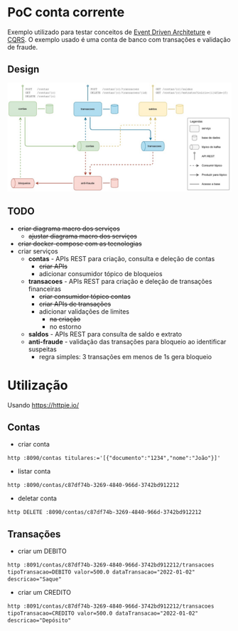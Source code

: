 # PoC conta corrente

Exemplo utilizado para testar conceitos de [Event Driven Architeture](https://medium.com/@marcelomg21/event-driven-architecture-eda-em-uma-arquitetura-de-micro-servi%C3%A7os-1981614cdd45) e [CQRS](https://martinfowler.com/bliki/CQRS.html).
O exemplo usado é uma conta de banco com transações e validação de fraude.

## Design

![design serviços](./docs/poc-conta-corrente.jpg)

## TODO

- ~~criar diagrama macro dos serviços~~
  - ~~ajustar diagrama macro dos serviços~~
- ~~criar docker-compose com as tecnologias~~
- criar serviços
  - **contas** - APIs REST para criação, consulta e deleção de contas
    - ~~criar APIs~~
    - adicionar consumidor tópico de bloqueios
  - **transacoes** - APIs REST para criação e deleção de transações financeiras
    - ~~criar consumidor tópico contas~~
    - ~~criar APIs de transações~~
    - adicionar validações de limites
      - ~~na criação~~
      - no estorno
  - **saldos** - APIs REST para consulta de saldo e extrato
  - **anti-fraude** - validação das transações para bloqueio ao identificar suspeitas
    - regra simples: 3 transações em menos de 1s gera bloqueio

# Utilização

Usando https://httpie.io/

## Contas

- criar conta
```shell
http :8090/contas titulares:='[{"documento":"1234","nome":"João"}]'
```

- listar conta
```shell
http :8090/contas/c87df74b-3269-4840-966d-3742bd912212
```

- deletar conta
```shell
http DELETE :8090/contas/c87df74b-3269-4840-966d-3742bd912212
```

## Transações

- criar um DEBITO
```shell
http :8091/contas/c87df74b-3269-4840-966d-3742bd912212/transacoes tipoTransacao=DEBITO valor=500.0 dataTransacao="2022-01-02" descricao="Saque" 
```

- criar um CREDITO
```shell
http :8091/contas/c87df74b-3269-4840-966d-3742bd912212/transacoes tipoTransacao=CREDITO valor=500.0 dataTransacao="2022-01-02" descricao="Depósito" 
```
